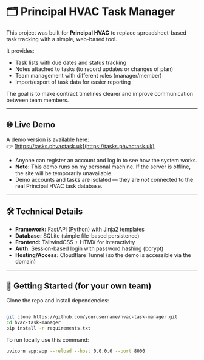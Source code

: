 # 🗂️ Principal HVAC Task Manager

This project was built for **Principal HVAC** to replace spreadsheet-based task tracking with a simple, web-based tool.  

It provides:
- Task lists with due dates and status tracking  
- Notes attached to tasks (to record updates or changes of plan)  
- Team management with different roles (manager/member)  
- Import/export of task data for easier reporting  

The goal is to make contract timelines clearer and improve communication between team members.

---

## 🌐 Live Demo

A demo version is available here:  
👉 [https://tasks.phvactask.uk](https://tasks.phvactask.uk)

- Anyone can register an account and log in to see how the system works.  
- **Note:** This demo runs on my personal machine. If the server is offline, the site will be temporarily unavailable.  
- Demo accounts and tasks are isolated — they are *not* connected to the real Principal HVAC task database.  

---

## 🛠️ Technical Details
- **Framework:** FastAPI (Python) with Jinja2 templates  
- **Database:** SQLite (simple file-based persistence)  
- **Frontend:** TailwindCSS + HTMX for interactivity  
- **Auth:** Session-based login with password hashing (bcrypt)  
- **Hosting/Access:** Cloudflare Tunnel (so the demo is accessible via the domain)  

---

## 🚀 Getting Started (for your own team)

Clone the repo and install dependencies:
```bash

git clone https://github.com/yourusername/hvac-task-manager.git
cd hvac-task-manager
pip install -r requirements.txt

```

To run locally use this command:

```bash
uvicorn app:app --reload --host 0.0.0.0 --port 8000
```
